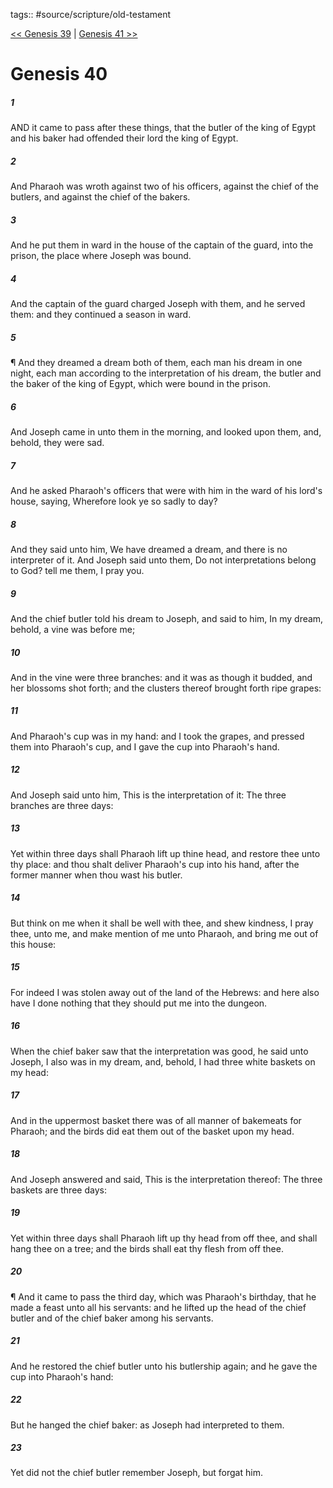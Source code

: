 tags:: #source/scripture/old-testament

[<< Genesis 39](/Old_Testament/01_Genesis/Genesis_39.md) | [Genesis 41 >>](/Old_Testament/01_Genesis/Genesis_41.md)

# Genesis 40

##### 1

AND it came to pass after these things, that the butler of the king of Egypt and his baker had offended their lord the king of Egypt.

##### 2

And Pharaoh was wroth against two of his officers, against the chief of the butlers, and against the chief of the bakers.

##### 3

And he put them in ward in the house of the captain of the guard, into the prison, the place where Joseph was bound.

##### 4

And the captain of the guard charged Joseph with them, and he served them: and they continued a season in ward.

##### 5

¶ And they dreamed a dream both of them, each man his dream in one night, each man according to the interpretation of his dream, the butler and the baker of the king of Egypt, which were bound in the prison.

##### 6

And Joseph came in unto them in the morning, and looked upon them, and, behold, they were sad.

##### 7

And he asked Pharaoh's officers that were with him in the ward of his lord's house, saying, Wherefore look ye so sadly to day?

##### 8

And they said unto him, We have dreamed a dream, and there is no interpreter of it. And Joseph said unto them, Do not interpretations belong to God? tell me them, I pray you.

##### 9

And the chief butler told his dream to Joseph, and said to him, In my dream, behold, a vine was before me;

##### 10

And in the vine were three branches: and it was as though it budded, and her blossoms shot forth; and the clusters thereof brought forth ripe grapes:

##### 11

And Pharaoh's cup was in my hand: and I took the grapes, and pressed them into Pharaoh's cup, and I gave the cup into Pharaoh's hand.

##### 12

And Joseph said unto him, This is the interpretation of it: The three branches are three days:

##### 13

Yet within three days shall Pharaoh lift up thine head, and restore thee unto thy place: and thou shalt deliver Pharaoh's cup into his hand, after the former manner when thou wast his butler.

##### 14

But think on me when it shall be well with thee, and shew kindness, I pray thee, unto me, and make mention of me unto Pharaoh, and bring me out of this house:

##### 15

For indeed I was stolen away out of the land of the Hebrews: and here also have I done nothing that they should put me into the dungeon.

##### 16

When the chief baker saw that the interpretation was good, he said unto Joseph, I also was in my dream, and, behold, I had three white baskets on my head:

##### 17

And in the uppermost basket there was of all manner of bakemeats for Pharaoh; and the birds did eat them out of the basket upon my head.

##### 18

And Joseph answered and said, This is the interpretation thereof: The three baskets are three days:

##### 19

Yet within three days shall Pharaoh lift up thy head from off thee, and shall hang thee on a tree; and the birds shall eat thy flesh from off thee.

##### 20

¶ And it came to pass the third day, which was Pharaoh's birthday, that he made a feast unto all his servants: and he lifted up the head of the chief butler and of the chief baker among his servants.

##### 21

And he restored the chief butler unto his butlership again; and he gave the cup into Pharaoh's hand:

##### 22

But he hanged the chief baker: as Joseph had interpreted to them.

##### 23

Yet did not the chief butler remember Joseph, but forgat him.
